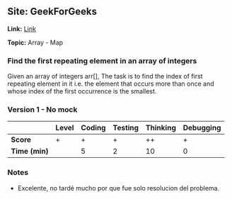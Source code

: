 ## Site: GeekForGeeks

**Link:** [Link](https://www.geeksforgeeks.org/find-first-repeating-element-array-integers/)

**Topic:** Array - Map

### Find the first repeating element in an array of integers

Given an array of integers arr[], The task is to find the index of
first repeating element in it i.e. the element that occurs more than
once and whose index of the first occurrence is the smallest.

### Version 1 - No mock

|           | Level | Coding | Testing | Thinking | Debugging  |
|-----------|-------|--------|---------|----------|------------|
| **Score** | +     | +      | +       | ++       | +          |
| **Time (min)** | | 5 | 2 | 10 | 0 |

### Notes
- Excelente, no tardé mucho por que fue solo resolucion del problema. 